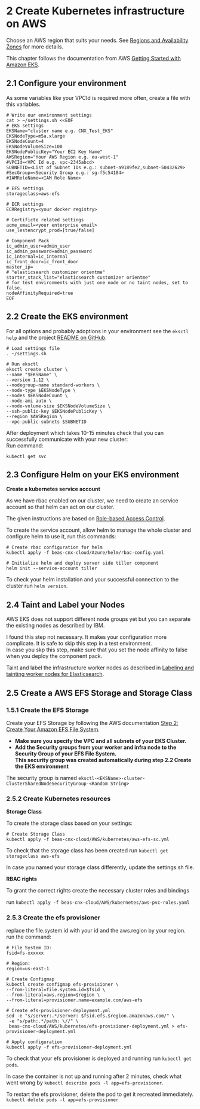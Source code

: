 # 2 Create Kubernetes infrastructure on AWS

Choose an AWS region that suits your needs. See [Regions and Availability Zones](https://docs.aws.amazon.com/en_us/AWSEC2/latest/UserGuide/using-regions-availability-zones.html) for more details.  

This chapter follows the documentation from AWS [Getting Started with Amazon EKS](https://docs.aws.amazon.com/eks/latest/userguide/getting-started.html).

## 2.1 Configure your environment

As some variables like your VPCId is required more often, create a file with this variables.  


```
# Write our environment settings
cat > ~/settings.sh <<EOF
# EKS settings
EKSName="cluster name e.g. CNX_Test_EKS" 
EKSNodeType=m5a.xlarge
EKSNodeCount=4
EKSNodeVolumeSize=100
EKSNodePublicKey="Your EC2 Key Name"
AWSRegion="Your AWS Region e.g. eu-west-1"
#VPCId=<VPC Id e.g. vpc-2345abcd>
SUBNETID=<List of Subnet IDs e.g.: subnet-a9189fe2,subnet-50432629>
#SecGroup=<Security Group e.g.: sg-f5c54184>
#IAMRoleName=<IAM Role Name>

# EFS settings
storageclass=aws-efs

# ECR settings
ECRRegistry=<your docker registry>

# Certificte related settings
acme_email=<your enterprise email>
use_lestencrypt_prod=[true/false]

# Component Pack
ic_admin_user=admin_user
ic_admin_password=admin_password
ic_internal=ic_internal
ic_front_door=ic_front_door
master_ip=
# "elasticsearch customizer orientme"
starter_stack_list="elasticsearch customizer orientme"
# for test environments with just one node or no taint nodes, set to false.
nodeAffinityRequired=true
EOF

```

## 2.2 Create the EKS environment

For all options and probably adoptions in your environment see the `eksctl help` and the project [README on GitHub](https://github.com/weaveworks/eksctl/blob/master/README.md).

```
# Load settings file
. ~/settings.sh

# Run eksctl
eksctl create cluster \
--name "$EKSName" \
--version 1.12 \
--nodegroup-name standard-workers \
--node-type $EKSNodeType \
--nodes $EKSNodeCount \
--node-ami auto \
--node-volume-size $EKSNodeVolumeSize \
--ssh-public-key $EKSNodePublicKey \
--region $AWSRegion \
--vpc-public-subnets $SUBNETID

```

After deployment which takes 10-15 minutes check that you can successfully communicate with your new cluster:  
Run command:

```
kubectl get svc

```

## 2.3 Configure Helm on your EKS environment
 
**Create a kubernetes service account**

As we have rbac enabled on our cluster, we need to create an service account so that helm can act on our cluster.

The given instructions are based on [Role-based Access Control](https://github.com/helm/helm/blob/master/docs/rbac.md).

To create the service account, allow helm to manage the whole cluster and configure helm to use it, run this commands:

```
# Create rbac configuration for helm
kubectl apply -f beas-cnx-cloud/Azure/helm/rbac-config.yaml

# Initialize helm and deploy server side tiller component
helm init --service-account tiller

```

To check your helm installation and your successful connection to the cluster run `helm version`.

## 2.4 Taint and Label your Nodes

AWS EKS does not support different node groups yet but you can separate the existing nodes as described by IBM.

I found this step not necessary. It makes your configuration more complicate. It is safe to skip this step in a test environment.  
In case you skp this step, make sure that you set the node affinity to false when you deploy the component pack.

Taint and label the infrastructure worker nodes as described in [Labeling and tainting worker nodes for Elasticsearch](https://www.ibm.com/support/knowledgecenter/en/SSYGQH_6.0.0/admin/install/cp_prereqs_label_es_workers.html).


## 2.5 Create a AWS EFS Storage and Storage Class

### 1.5.1 Create the EFS Storage

Create your EFS Storage by following the AWS documentation [Step 2: Create Your Amazon EFS File System](https://docs.aws.amazon.com/efs/latest/ug/gs-step-two-create-efs-resources.html).

* **Make sure you specify the VPC and all subnets of your EKS Cluster.**  
* **Add the Security groups from your worker and infra node to the Security Group of your EFS File System.**  
  **This security group was created automatically during step 2.2 Create the EKS environment**

The security group is named `eksctl-<EKSName>-cluster-ClusterSharedNodeSecurityGroup-<Random String>`

### 2.5.2 Create Kubernetes resources

**Storage Class**

To create the storage class based on your settings:

```
# Create Storage Class
kubectl apply -f beas-cnx-cloud/AWS/kubernetes/aws-efs-sc.yml

```

To check that the storage class has been created run `kubectl get storageclass aws-efs`

In case you named your storage class differently, update the settings.sh file. 


**RBAC rights**

To grant the correct rights create the necessary cluster roles and bindings

run `kubectl apply -f beas-cnx-cloud/AWS/kubernetes/aws-pvc-roles.yaml`

### 2.5.3 Create the efs provisioner

replace the file.system.id with your id and the aws.region by your region.  
run the command:

```
# File System ID:
fsid=fs-xxxxxx

# Region:
region=us-east-1

# Create Configmap
kubectl create configmap efs-provisioner \
--from-literal=file.system.id=$fsid \
--from-literal=aws.region=$region \
--from-literal=provisioner.name=example.com/aws-efs 

# Create efs-provisioner-deployment.yml
sed -e "s/server:.*/server: $fsid.efs.$region.amazonaws.com/" \
 -e "s/path:.*/path: \//" \
 beas-cnx-cloud/AWS/kubernetes/efs-provisioner-deployment.yml > efs-provisioner-deployment.yml

# Apply configuration
kubectl apply -f efs-provisioner-deployment.yml

```

To check that your efs provisioner is deployed and running run `kubectl get pods`.

In case the container is not up and running after 2 minutes, check what went wrong by `kubectl describe pods -l app=efs-provisioner`.

To restart the efs provisioner, delete the pod to get it recreated immediately. `kubectl delete pods -l app=efs-provisioner`

